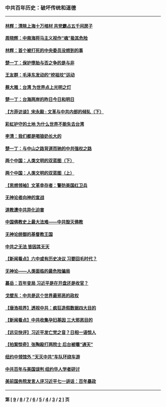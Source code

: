 ### 中共百年历史：破坏传统和道德
---
#### [林辉：清除上海十万棺材 共党霸占五千间房子](../../pages/nf1176114/n14033735.md?08110430) 
#### [周晓辉：中南海将马主义视作“魂”极其危险](../../pages/nf1176114/n14026892.md?08110430) 
#### [林辉：首个被打死的中央委员没想到的事](../../pages/nf1176114/n13987400.md?08110430) 
#### [楚一丁：保护堕胎与否之争的是与非](../../pages/nf1176114/n13815642.md?08110430) 
#### [王友群：毛泽东发动的“挖祖坟”运动](../../pages/nf1176114/n13723639.md?08110430) 
#### [蔡大雅：台湾 为世界点上光明之灯](../../pages/nf1176114/n13531530.md?08110430) 
#### [楚一丁：台海两岸的昨日今日和明日](../../pages/nf1176114/n13531468.md?08110430) 
#### [【方菲访谈】宋永毅 : 文革与中共内部的倾轧（下）](../../pages/nf1176114/n13486836.md?08110430) 
#### [彩虹护守的土地 为什么世界不能失去台湾](../../pages/nf1176114/n13476849.md?08110430) 
#### [李清：我们都是喝狼奶长大的](../../pages/nf1176114/n13471478.md?08110430) 
#### [楚一丁：与中山之路背道而驰的中共强权之路](../../pages/nf1176114/n13437270.md?08110430) 
#### [两个中国：人类文明的双蓝图（下）](../../pages/nf1176114/n13423132.md?08110430) 
#### [两个中国：人类文明的双蓝图（上）](../../pages/nf1176114/n13422687.md?08110430) 
#### [【思想领袖】文革幸存者：警防美国红卫兵](../../pages/nf1176114/n13339289.md?08110430) 
#### [无神论者向神的宣战](../../pages/nf1176114/n13281535.md?08110430) 
#### [道教遭中共异化迫害](../../pages/nf1176114/n13281463.md?08110430) 
#### [中国佛教史上最大法难——中共毁灭佛教](../../pages/nf1176114/n13281397.md?08110430) 
#### [无神论统御的基督教王国](../../pages/nf1176114/n13281280.md?08110430) 
#### [中共之无法 皆因其无天](../../pages/nf1176114/n13281088.md?08110430) 
#### [【新闻看点】六中或有历史决议 习要回毛时代？](../../pages/nf1176114/n13222895.md?08110430) 
#### [无神论——人类面临的最危险骗局](../../pages/nf1176114/n13196137.md?08110430) 
#### [慕岳：百年变局 习近平是在开盘还是收官？](../../pages/nf1176114/n13206516.md?08110430) 
#### [戈壁东：中共是这个世界最邪恶的政权](../../pages/nf1176114/n13085641.md?08110430) 
#### [【唐浩视界】透视中共：疯狂造假数据四大目的](../../pages/nf1176114/n13080590.md?08110430) 
#### [【新闻看点】中共收集孕妇基因 三大邪恶目的](../../pages/nf1176114/n13077182.md?08110430) 
#### [【远见快评】习近平发亡党之音？日相一语惊人](../../pages/nf1176114/n13074809.md?08110430) 
#### [【拍案惊奇】张陶殴打两院士 后台被曝“通天”](../../pages/nf1176114/n13070496.md?08110430) 
#### [纽约中领馆外 “天灭中共”车队环绕车游](../../pages/nf1176114/n13070693.md?08110430) 
#### [中共百年与美国误判 纽约华人学者研讨](../../pages/nf1176114/n13067969.md?08110430) 
#### [美前国务院发言人评习近平七一讲话：百年暴政](../../pages/nf1176114/n13066986.md?08110430) 

---
#### 第 [ [9](./9.md?08110430) / [8](./8.md?08110430) / [7](./7.md?08110430) / [6](./6.md?08110430) / [5](./5.md?08110430) / [4](./4.md?08110430) / [3](./3.md?08110430) / [2](./2.md?08110430) ] 页

